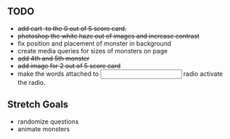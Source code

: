 ## TODO
- ~~add cart <img> to the 0 out of 5 score card.~~
- ~~photoshop the white haze out of images and increase contrast~~
- fix position and placement of monster in background
- create media queries for sizes of monsters on page
- ~~add 4th and 5th monster~~
- ~~add image for 2 out of 5 score card~~
- make the words attached to <input> radio activate the radio.

## Stretch Goals
- randomize questions
- animate monsters
